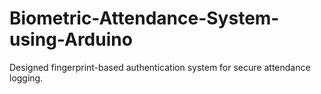 # Biometric-Attendance-System-using-Arduino
Designed fingerprint-based authentication system for secure attendance logging.
